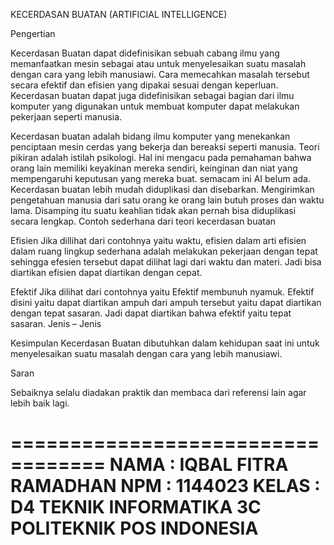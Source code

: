 KECERDASAN BUATAN (ARTIFICIAL INTELLIGENCE)

Pengertian

Kecerdasan Buatan dapat didefinisikan sebuah cabang ilmu yang memanfaatkan mesin sebagai atau untuk menyelesaikan suatu masalah dengan cara yang lebih manusiawi. Cara memecahkan masalah tersebut secara efektif dan efisien yang dipakai sesuai dengan keperluan.
Kecerdasan buatan dapat juga didefinisikan sebagai bagian dari ilmu komputer yang digunakan untuk membuat komputer dapat melakukan pekerjaan seperti manusia.

Kecerdasan buatan adalah bidang ilmu komputer yang menekankan penciptaan mesin cerdas yang bekerja dan bereaksi seperti manusia.
Teori pikiran adalah istilah psikologi. Hal ini mengacu pada pemahaman bahwa orang lain memiliki keyakinan mereka sendiri, keinginan dan niat yang mempengaruhi keputusan yang mereka buat. semacam ini AI belum ada.
Kecerdasan buatan lebih mudah diduplikasi dan disebarkan. Mengirimkan pengetahuan manusia dari satu orang ke orang lain butuh proses dan waktu lama. Disamping itu suatu keahlian tidak akan pernah bisa diduplikasi secara lengkap.
Contoh sederhana dari teori kecerdasan buatan

Efisien
Jika dillihat dari contohnya yaitu waktu, efisien dalam arti efisien dalam ruang lingkup sederhana adalah melakukan pekerjaan dengan tepat sehingga efesien tersebut dapat dilihat lagi dari waktu dan materi.
Jadi bisa diartikan efisien dapat diartikan dengan cepat.

Efektif
Jika dilihat dari contohnya yaitu Efektif membunuh nyamuk. Efektif disini yaitu dapat diartikan ampuh dari ampuh tersebut yaitu dapat diartikan dengan tepat sasaran. Jadi dapat diartikan bahwa efektif yaitu tepat sasaran.
Jenis – Jenis

Kesimpulan
Kecerdasan Buatan dibutuhkan dalam kehidupan saat ini untuk menyelesaikan suatu masalah dengan cara yang lebih manusiawi.

Saran

Sebaiknya selalu diadakan praktik dan membaca dari referensi lain agar lebih baik lagi.

==================================
NAMA : IQBAL FITRA RAMADHAN
NPM : 1144023
KELAS : D4 TEKNIK INFORMATIKA 3C
POLITEKNIK POS INDONESIA
==================================
